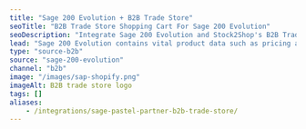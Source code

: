 ```yaml
---
title: "Sage 200 Evolution + B2B Trade Store"
seoTitle: "B2B Trade Store Shopping Cart For Sage 200 Evolution"
seoDescription: "Integrate Sage 200 Evolution and Stock2Shop's B2B Trade Store, and you'll be able to streamline your workflow, simplify the ordering process and save time - and money. Find out more about how a Sage 200 Evolution and Stock2Shop's B2B Trade Store Integration can help your business."
lead: "Sage 200 Evolution contains vital product data such as pricing and stock levels, as well as customer data such as payment terms and credit limit. Present this information to your wholesale customers with our B2B Trade Store, enabling them to browse your products and place orders directly into their account with just a few clicks. Here’s how we can help you streamline your workflow."
type: "source-b2b"
source: "sage-200-evolution"
channel: "b2b"
image: "/images/sap-shopify.png"
imageAlt: B2B trade store logo
tags: []
aliases:
    - /integrations/sage-pastel-partner-b2b-trade-store/
---
```

